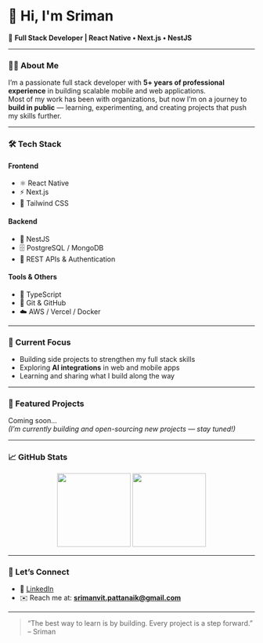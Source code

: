 # 👋 Hi, I'm Sriman

🚀 **Full Stack Developer | React Native • Next.js • NestJS**

---

### 👨‍💻 About Me

I’m a passionate full stack developer with **5+ years of professional experience** in building scalable mobile and web applications.  
Most of my work has been with organizations, but now I’m on a journey to **build in public** — learning, experimenting, and creating projects that push my skills further.

---

### 🛠️ Tech Stack

#### **Frontend**
- ⚛️ React Native  
- ⚡ Next.js  
- 💅 Tailwind CSS  

#### **Backend**
- 🧱 NestJS  
- 🗄️ PostgreSQL / MongoDB  
- 🔐 REST APIs & Authentication  

#### **Tools & Others**
- 🧩 TypeScript  
- 🧰 Git & GitHub  
- ☁️ AWS / Vercel / Docker  

---

### 🧩 Current Focus

- Building side projects to strengthen my full stack skills  
- Exploring **AI integrations** in web and mobile apps  
- Learning and sharing what I build along the way  

---

### 📂 Featured Projects

Coming soon...  
*(I’m currently building and open-sourcing new projects — stay tuned!)*  

---

### 📈 GitHub Stats

<p align="center">
  <img src="https://github-readme-stats.vercel.app/api?username=sriman&show_icons=true&theme=radical" height="150" />
  <img src="https://github-readme-stats.vercel.app/api/top-langs/?username=sriman&layout=compact&theme=radical" height="150" />
</p>

---

### 💬 Let’s Connect

- 💼 [LinkedIn](https://www.linkedin.com/in/srimanvit-pattanaik-0026a6165/)  
- ✉️ Reach me at: **srimanvit.pattanaik@gmail.com**

---

> “The best way to learn is by building. Every project is a step forward.” – Sriman
